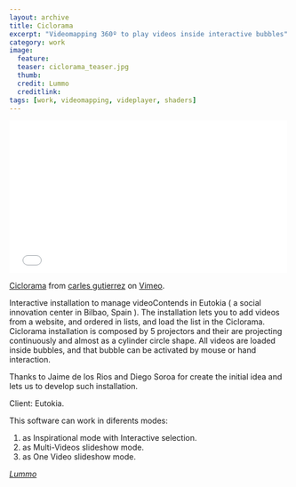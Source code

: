 ```yaml
---
layout: archive
title: Ciclorama
excerpt: "Videomapping 360º to play videos inside interactive bubbles"
category: work
image: 
  feature: 
  teaser: ciclorama_teaser.jpg
  thumb: 
  credit: Lummo
  creditlink: 
tags: [work, videomapping, videplayer, shaders]
---
```



<iframe src="//player.vimeo.com/video/117173722" width="500" height="275" frameborder="0" webkitallowfullscreen mozallowfullscreen allowfullscreen></iframe> <p><a href="http://vimeo.com/117173722">Ciclorama</a> from <a href="http://vimeo.com/user863376">carles gutierrez</a> on <a href="https://vimeo.com">Vimeo</a>.</p>


Interactive installation to manage videoContends in Eutokia ( a social innovation center in Bilbao, Spain ).
The installation lets you to add videos from a website, and ordered in lists, and load the list in the Ciclorama.
Ciclorama installation is composed by 5 projectors and their are projecting continuously and almost as a cylinder circle shape. All videos are loaded inside bubbles, and that bubble can be activated by mouse or hand interaction.

Thanks to Jaime de los Rios and Diego Soroa for create the initial idea and lets us to develop such installation. 

Client: Eutokia.

This software can work in diferents modes: 

1. as Inspirational mode with Interactive selection.
2. as Multi-Videos slideshow mode.
3. as One Video slideshow mode.

[*Lummo*](http://www.lummo.eu/)
